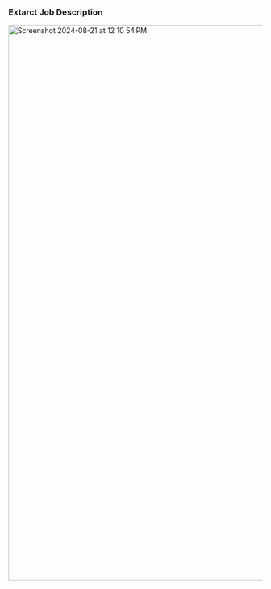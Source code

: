 ### Extarct Job Description
<img width="1100" alt="Screenshot 2024-08-21 at 12 10 54 PM" src="https://github.com/user-attachments/assets/4b4dbf54-8070-4b5f-9630-2bf41dddc0de">
